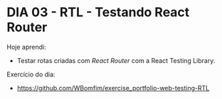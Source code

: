 # DIA 03 - RTL - Testando React Router

Hoje aprendi:

- Testar rotas criadas com *React Router* com a React Testing Library.



Exercício do dia:

- https://github.com/WBomfim/exercise_portfolio-web-testing-RTL
